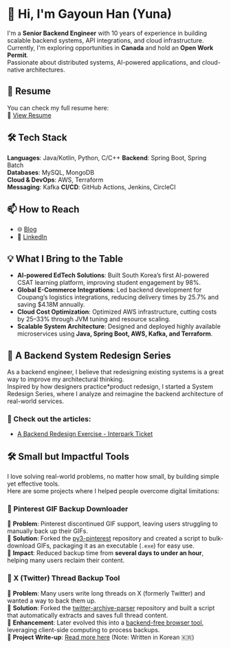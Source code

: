 # 👋 Hi, I'm Gayoun Han (Yuna)  

I'm a **Senior Backend Engineer** with 10 years of experience in building scalable backend systems, API integrations, and cloud infrastructure.  
Currently, I'm exploring opportunities in **Canada** and hold an **Open Work Permit**.  
Passionate about distributed systems, AI-powered applications, and cloud-native architectures.

## 📄 Resume
You can check my full resume here:  
🔗 [View Resume](https://docs.google.com/document/d/1pJW3ozDtWgWg2JN5Z4Sw1jJMehIh0nle32amyzi6lBw/edit?usp=sharing)

## 🛠 Tech Stack
**Languages**: Java/Kotlin, Python, C/C++ 
**Backend**: Spring Boot, Spring Batch  
**Databases**: MySQL, MongoDB  
**Cloud & DevOps**: AWS, Terraform  
**Messaging**: Kafka
**CI/CD**: GitHub Actions, Jenkins, CircleCI  

## 📫 How to Reach 
- 🌐 [Blog](https://gayuna.github.io)
- 🔗 [LinkedIn](https://linkedin.com/in/gayuna)

## 💡 What I Bring to the Table
- **AI-powered EdTech Solutions**: Built South Korea’s first AI-powered CSAT learning platform, improving student engagement by 98%.
- **Global E-Commerce Integrations**: Led backend development for Coupang’s logistics integrations, reducing delivery times by 25.7% and saving $4.18M annually.
- **Cloud Cost Optimization**: Optimized AWS infrastructure, cutting costs by 25–33% through JVM tuning and resource scaling.
- **Scalable System Architecture**: Designed and deployed highly available microservices using **Java, Spring Boot, AWS, Kafka, and Terraform**.

## 📐 A Backend System Redesign Series
As a backend engineer, I believe that redesigning existing systems is a great way to improve my architectural thinking.  
Inspired by how designers practice*product redesign, I started a System Redesign Series, where I analyze and reimagine the backend architecture of real-world services.

### 🔗 Check out the articles:
- [A Backend Redesign Exercise - Interpark Ticket](https://gayuna.github.io/system%20design/eng-system-design-interpark/)


## 🛠 Small but Impactful Tools
I love solving real-world problems, no matter how small, by building simple yet effective tools.  
Here are some projects where I helped people overcome digital limitations:

### 📌 Pinterest GIF Backup Downloader
🔹 **Problem**: Pinterest discontinued GIF support, leaving users struggling to manually back up their GIFs.  
🔹 **Solution**: Forked the [py3-pinterest](https://github.com/bstoilov/py3-pinterest) repository and created a script to bulk-download GIFs, packaging it as an executable (`.exe`) for easy use.  
🔹 **Impact**: Reduced backup time from **several days to under an hour**, helping many users reclaim their content.  

### 📌 X (Twitter) Thread Backup Tool
🔹 **Problem**: Many users write long threads on X (formerly Twitter) and wanted a way to back them up.  
🔹 **Solution**: Forked the [twitter-archive-parser](https://github.com/timhutton/twitter-archive-parser) repository and built a script that automatically extracts and saves full thread content.  
🔹 **Enhancement**: Later evolved this into a [backend-free browser tool](https://gayuna.github.io/tweet-processor/), leveraging client-side computing to process backups.  
🔹 **Project Write-up**: [Read more here](https://gayuna.github.io/llm/thread-backup/) (Note: Written in Korean 🇰🇷)

<!--
**gayuna/gayuna** is a ✨ _special_ ✨ repository because its `README.md` (this file) appears on your GitHub profile.

Here are some ideas to get you started:

- 🔭 I’m currently working on ...
- 🌱 I’m currently learning ...
- 👯 I’m looking to collaborate on ...
- 🤔 I’m looking for help with ...
- 💬 Ask me about ...
- 📫 How to reach me: ...
- 😄 Pronouns: ...
- ⚡ Fun fact: ...
-->
